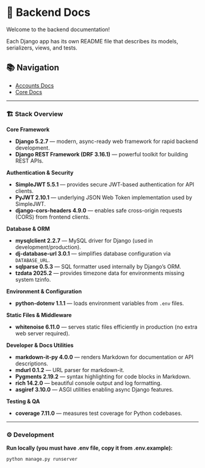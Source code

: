 # 🧠 Backend Docs

Welcome to the backend documentation!

Each Django app has its own README file that describes its models, serializers, views, and tests.

## 📚 Navigation

- [Accounts Docs](accounts/README.md)
- [Core Docs](core/README.md)

---

### 🏗️ Stack Overview

**Core Framework**

* **Django 5.2.7** — modern, async-ready web framework for rapid backend development.
* **Django REST Framework (DRF 3.16.1)** — powerful toolkit for building REST APIs.

**Authentication & Security**

* **SimpleJWT 5.5.1** — provides secure JWT-based authentication for API clients.
* **PyJWT 2.10.1** — underlying JSON Web Token implementation used by SimpleJWT.
* **django-cors-headers 4.9.0** — enables safe cross-origin requests (CORS) from frontend clients.

**Database & ORM**

* **mysqlclient 2.2.7** — MySQL driver for Django (used in development/production).
* **dj-database-url 3.0.1** — simplifies database configuration via `DATABASE_URL`.
* **sqlparse 0.5.3** — SQL formatter used internally by Django’s ORM.
* **tzdata 2025.2** — provides timezone data for environments missing system tzinfo.

**Environment & Configuration**

* **python-dotenv 1.1.1** — loads environment variables from `.env` files.

**Static Files & Middleware**

* **whitenoise 6.11.0** — serves static files efficiently in production (no extra web server required).

**Developer & Docs Utilities**

* **markdown-it-py 4.0.0** — renders Markdown for documentation or API descriptions.
* **mdurl 0.1.2** — URL parser for markdown-it.
* **Pygments 2.19.2** — syntax highlighting for code blocks in Markdown.
* **rich 14.2.0** — beautiful console output and log formatting.
* **asgiref 3.10.0** — ASGI utilities enabling async Django features.

**Testing & QA**

* **coverage 7.11.0** — measures test coverage for Python codebases.

---

### ⚙️ Development

**Run locally (you must have .env file, copy it from .env.example):**
```bash
python manage.py runserver